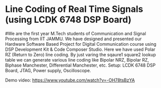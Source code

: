 # Line Coding of Real Time Signals (using LCDK 6748 DSP Board)

#We are the first year M.Tech students of Communication and Signal Processing from IIT JAMMU. We have designed and presented our Hardware Software Based Project for Digital Communication course using DSP Development Kit & Code Composer Studio.
Here we have used Polar RZ (Return to Zero) line coding.
By just varing the sqaure1 square2 lookup table we can generate various line coding like Bipolar NRZ, Bipolar RZ, Biphase Manchester, Differential Manchester, etc.
Setup: LCDK 6748 DSP Board, JTAG, Power supply, Oscilloscope. 

Demo video: https://www.youtube.com/watch?v=-OH78tsBzYA
